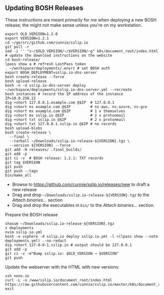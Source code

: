 ## Updating BOSH Releases

These instructions are meant primarily for me when deploying a new BOSH release;
the might not make sense unless you're on my workstation.

```
export OLD_VERSION=1.2.0
export VERSION=1.2.1
cd ~/go/src/github.com/cunnie/sslip.io
git pull -r
sed -i '' "s~/$OLD_VERSION/~/$VERSION/~g" k8s/document_root/index.html # update the download instructions on the website
cd bosh-release/
lpass show a # refresh LastPass token
. ~/workspace/deployments/.envrc # set BOSH auth
export BOSH_DEPLOYMENT=sslip.io-dns-server
bosh create-release --force
bosh upload-release
bosh -n -d sslip.io-dns-server deploy ~/workspace/deployments/sslip.io-dns-server.yml --recreate
bosh instances # record the IP address of the instance
IP=10.0.250.22
dig +short 127.0.0.1.example.com @$IP  # 127.0.0.1
dig +short ns example.com @$IP         # ns-aws, ns-azure, ns-gce
dig +short mx example.com @$IP         # 1 x themselves
dig +short mx sslip.io @$IP            # 2 x protonmail
dig +short txt sslip.io @$IP           # 2 x protonmail
dig +short txt 127.0.0.1.sslip.io @$IP # no records
bosh upload-blobs
bosh create-release \
  --final \
  --tarball ~/Downloads/sslip.io-release-${VERSION}.tgz \
  --version ${VERSION} --force
git add -N releases/ .final_builds/
git add -p
git ci -v  # BOSH release: 1.2.1: TXT records
git tag $VERSION
git push
git push --tags
bin/make_all
```
- Browse to <https://github.com/cunnie/sslip.io/releases/new> to draft a new release
- Drag and drop `~/Downloads/sslip.io-release-${VERSION}.tgz` to the _Attach
  binaries..._ section
- Drag and drop the executables in `bin/` to the _Attach binaries..._ section.

Prepare the BOSH release
```
shasum ~/Downloads/sslip.io-release-${VERSION}.tgz
z deployments
nvim sslip.io.yml
bosh -e vsphere -d sslip.io deploy sslip.io.yml -l <(lpass show --note deployments.yml) --no-redact
dig +short 127-0-0-1.sslip.io # output should be 127.0.0.1
git add -p
git ci -v -m"Bump sslip.io: $OLD_VERSION → $VERSION"
git push
```
Update the webserver with the HTML with new versions:
```
ssh nono.io
curl -L -o /www/sslip.io/document_root/index.html https://raw.githubusercontent.com/cunnie/sslip.io/master/k8s/document_root/index.html
exit
```
